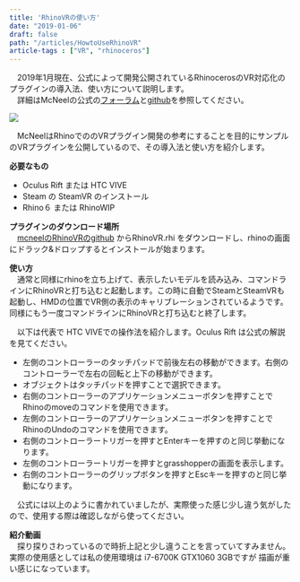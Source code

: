 ```yaml
---
title: 'RhinoVRの使い方'
date: "2019-01-06"
draft: false
path: "/articles/HowtoUseRhinoVR"
article-tags : ["VR", "rhinoceros"]
---
```


　2019年1月現在、公式によって開発公開されているRhinocerosのVR対応化のプラグインの導入法、使い方について説明します。  
　詳細はMcNeelの公式の[フォーラム](https://discourse.mcneel.com/t/rhinovr-a-sample-plug-in-for-rendering-rhino-viewports-in-virtual-reality/64481)と[github](https://github.com/mcneel/RhinoVR)を参照してください。  
  

[![](https://1.bp.blogspot.com/-KB3Q6SCvhbk/XDHtlcvs3TI/AAAAAAAABlM/WO86Jb29RtIl1Nck2z3rT0Q1g4b5r9s7QCLcBGAs/s400/%25E3%2582%25AD%25E3%2583%25A3%25E3%2583%2597%25E3%2583%2581%25E3%2583%25A3.PNG)](https://1.bp.blogspot.com/-KB3Q6SCvhbk/XDHtlcvs3TI/AAAAAAAABlM/WO86Jb29RtIl1Nck2z3rT0Q1g4b5r9s7QCLcBGAs/s1600/%25E3%2582%25AD%25E3%2583%25A3%25E3%2583%2597%25E3%2583%2581%25E3%2583%25A3.PNG)

  
  
　McNeelはRhinoでののVRプラグイン開発の参考にすることを目的にサンプルのVRプラグインを公開しているので、その導入法と使い方を紹介します。  

  
  
**必要なもの**  
  

*   Oculus Rift または HTC VIVE
*   Steam の SteamVR のインストール
*   Rhino６ または RhinoWIP

  
**プラグインのダウンロード場所**  
　[mcneelのRhinoVRのgithub](https://github.com/mcneel/RhinoVR/releases) からRhinoVR.rhi をダウンロードし、rhinoの画面にドラック&ドロップするとインストールが始まります。  
  
**使い方**  
　通常と同様にrhinoを立ち上げて、表示したいモデルを読み込み、コマンドラインにRhinoVRと打ち込むと起動します。この時に自動でSteamとSteamVRも起動し、HMDの位置でVR側の表示のキャリブレーションされているようです。同様にもう一度コマンドラインにRhinoVRと打ち込むと終了します。  
  
　以下は代表で HTC VIVEでの操作法を紹介します。Oculus Rift は公式の解説を見てください。  
  

*   左側のコントローラーのタッチパッドで前後左右の移動ができます。右側のコントローラーで左右の回転と上下の移動ができます。
*   オブジェクトはタッチパッドを押すことで選択できます。
*   右側のコントローラーのアプリケーションメニューボタンを押すことでRhinoのmoveのコマンドを使用できます。
*   左側のコントローラーのアプリケーションメニューボタンを押すことでRhinoのUndoのコマンドを使用できます。
*   右側のコントローラートリガーを押すとEnterキーを押すのと同じ挙動になります。
*   左側のコントローラートリガーを押すとgrasshopperの画面を表示します。
*   右側のコントローラーのグリップボタンを押すとEscキーを押すのと同じ挙動になります。

　公式には以上のように書かれていましたが、実際使った感じ少し違う気がしたので、使用する際は確認しながら使ってください。

  
**紹介動画**  
　探り探りさわっているので時折上記と少し違うことを言っていてすみません。実際の使用感としては私の使用環境は i7-6700K GTX1060 3GBですが 描画が重い感じになっています。